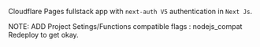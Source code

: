 Cloudflare Pages fullstack app with `next-auth V5` authentication  in `Next Js`.

NOTE:
ADD Project Setings/Functions compatible flags : nodejs_compat
Redeploy to get okay.